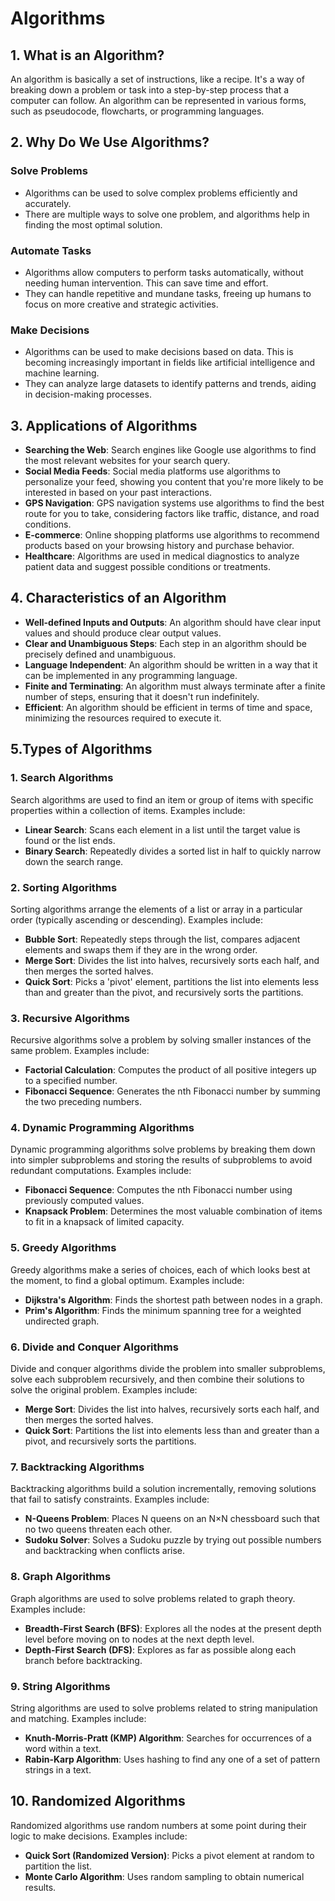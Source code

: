 # Algorithms

## 1. What is an Algorithm?

An algorithm is basically a set of instructions, like a recipe. It's a way of breaking down a problem or task into a step-by-step process that a computer can follow. An algorithm can be represented in various forms, such as pseudocode, flowcharts, or programming languages.

## 2. Why Do We Use Algorithms?

### Solve Problems
- Algorithms can be used to solve complex problems efficiently and accurately.
- There are multiple ways to solve one problem, and algorithms help in finding the most optimal solution.

### Automate Tasks
- Algorithms allow computers to perform tasks automatically, without needing human intervention. This can save time and effort.
- They can handle repetitive and mundane tasks, freeing up humans to focus on more creative and strategic activities.

### Make Decisions
- Algorithms can be used to make decisions based on data. This is becoming increasingly important in fields like artificial intelligence and machine learning.
- They can analyze large datasets to identify patterns and trends, aiding in decision-making processes.

## 3. Applications of Algorithms

- **Searching the Web**: Search engines like Google use algorithms to find the most relevant websites for your search query.
- **Social Media Feeds**: Social media platforms use algorithms to personalize your feed, showing you content that you're more likely to be interested in based on your past interactions.
- **GPS Navigation**: GPS navigation systems use algorithms to find the best route for you to take, considering factors like traffic, distance, and road conditions.
- **E-commerce**: Online shopping platforms use algorithms to recommend products based on your browsing history and purchase behavior.
- **Healthcare**: Algorithms are used in medical diagnostics to analyze patient data and suggest possible conditions or treatments.

## 4. Characteristics of an Algorithm

- **Well-defined Inputs and Outputs**: An algorithm should have clear input values and should produce clear output values.
- **Clear and Unambiguous Steps**: Each step in an algorithm should be precisely defined and unambiguous.
- **Language Independent**: An algorithm should be written in a way that it can be implemented in any programming language.
- **Finite and Terminating**: An algorithm must always terminate after a finite number of steps, ensuring that it doesn't run indefinitely.
- **Efficient**: An algorithm should be efficient in terms of time and space, minimizing the resources required to execute it.

## 5.Types of Algorithms

### 1. Search Algorithms
Search algorithms are used to find an item or group of items with specific properties within a collection of items. Examples include:
- **Linear Search**: Scans each element in a list until the target value is found or the list ends.
- **Binary Search**: Repeatedly divides a sorted list in half to quickly narrow down the search range.

### 2. Sorting Algorithms
Sorting algorithms arrange the elements of a list or array in a particular order (typically ascending or descending). Examples include:
- **Bubble Sort**: Repeatedly steps through the list, compares adjacent elements and swaps them if they are in the wrong order.
- **Merge Sort**: Divides the list into halves, recursively sorts each half, and then merges the sorted halves.
- **Quick Sort**: Picks a 'pivot' element, partitions the list into elements less than and greater than the pivot, and recursively sorts the partitions.

### 3. Recursive Algorithms
Recursive algorithms solve a problem by solving smaller instances of the same problem. Examples include:
- **Factorial Calculation**: Computes the product of all positive integers up to a specified number.
- **Fibonacci Sequence**: Generates the nth Fibonacci number by summing the two preceding numbers.

### 4. Dynamic Programming Algorithms
Dynamic programming algorithms solve problems by breaking them down into simpler subproblems and storing the results of subproblems to avoid redundant computations. Examples include:
- **Fibonacci Sequence**: Computes the nth Fibonacci number using previously computed values.
- **Knapsack Problem**: Determines the most valuable combination of items to fit in a knapsack of limited capacity.

### 5. Greedy Algorithms
Greedy algorithms make a series of choices, each of which looks best at the moment, to find a global optimum. Examples include:
- **Dijkstra's Algorithm**: Finds the shortest path between nodes in a graph.
- **Prim's Algorithm**: Finds the minimum spanning tree for a weighted undirected graph.

### 6. Divide and Conquer Algorithms
Divide and conquer algorithms divide the problem into smaller subproblems, solve each subproblem recursively, and then combine their solutions to solve the original problem. Examples include:
- **Merge Sort**: Divides the list into halves, recursively sorts each half, and then merges the sorted halves.
- **Quick Sort**: Partitions the list into elements less than and greater than a pivot, and recursively sorts the partitions.

### 7. Backtracking Algorithms
Backtracking algorithms build a solution incrementally, removing solutions that fail to satisfy constraints. Examples include:
- **N-Queens Problem**: Places N queens on an N×N chessboard such that no two queens threaten each other.
- **Sudoku Solver**: Solves a Sudoku puzzle by trying out possible numbers and backtracking when conflicts arise.

### 8. Graph Algorithms
Graph algorithms are used to solve problems related to graph theory. Examples include:
- **Breadth-First Search (BFS)**: Explores all the nodes at the present depth level before moving on to nodes at the next depth level.
- **Depth-First Search (DFS)**: Explores as far as possible along each branch before backtracking.

### 9. String Algorithms
String algorithms are used to solve problems related to string manipulation and matching. Examples include:
- **Knuth-Morris-Pratt (KMP) Algorithm**: Searches for occurrences of a word within a text.
- **Rabin-Karp Algorithm**: Uses hashing to find any one of a set of pattern strings in a text.

## 10. Randomized Algorithms
Randomized algorithms use random numbers at some point during their logic to make decisions. Examples include:
- **Quick Sort (Randomized Version)**: Picks a pivot element at random to partition the list.
- **Monte Carlo Algorithm**: Uses random sampling to obtain numerical results.